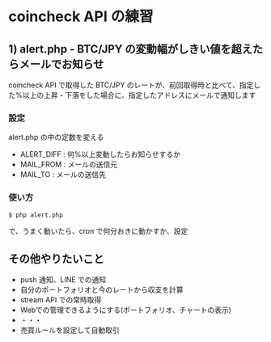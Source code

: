 # coincheck API の練習


## 1) alert.php - BTC/JPY の変動幅がしきい値を超えたらメールでお知らせ

coincheck API で取得した BTC/JPY のレートが、前回取得時と比べて、指定した%以上の上昇・下落をした場合に、指定したアドレスにメールで通知します

### 設定
alert.php の中の定数を変える

* ALERT_DIFF : 何%以上変動したらお知らせするか
* MAIL_FROM : メールの送信元
* MAIL_TO : メールの送信先

### 使い方

    $ php alert.php

で、うまく動いたら、cron で何分おきに動かすか、設定


## その他やりたいこと

* push 通知、LINE での通知
* 自分のポートフォリオと今のレートから収支を計算
* stream API での常時取得
* Webでの管理できるようにする(ポートフォリオ、チャートの表示)
* ・・・
* 売買ルールを設定して自動取引
